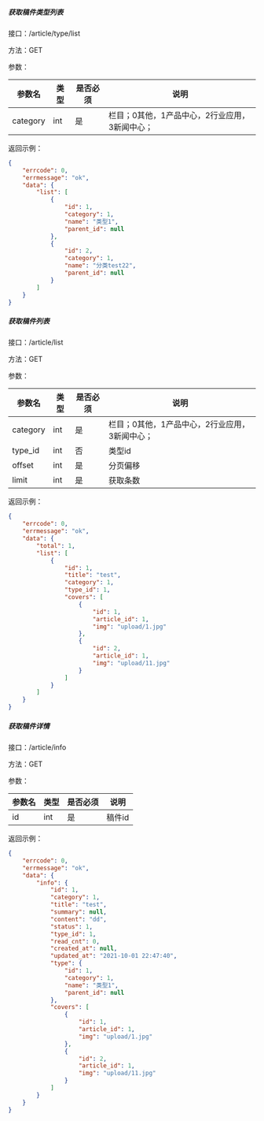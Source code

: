 ##### 获取稿件类型列表

接口：/article/type/list

方法：GET

参数：

| 参数名   | 类型 | 是否必须 | 说明                                           |
| -------- | ---- | -------- | ---------------------------------------------- |
| category | int  | 是       | 栏目；0其他，1产品中心，2行业应用，3新闻中心； |

返回示例：

```json
{
    "errcode": 0,
    "errmessage": "ok",
    "data": {
        "list": [
            {
                "id": 1,
                "category": 1,
                "name": "类型1",
                "parent_id": null
            },
            {
                "id": 2,
                "category": 1,
                "name": "分类test22",
                "parent_id": null
            }
        ]
    }
}
```

##### 获取稿件列表

接口：/article/list

方法：GET

参数：

| 参数名   | 类型 | 是否必须 | 说明                                           |
| -------- | ---- | -------- | ---------------------------------------------- |
| category | int  | 是       | 栏目；0其他，1产品中心，2行业应用，3新闻中心； |
| type_id  | int  | 否       | 类型id                                         |
| offset   | int  | 是       | 分页偏移                                       |
| limit    | int  | 是       | 获取条数                                       |

返回示例：

```json
{
    "errcode": 0,
    "errmessage": "ok",
    "data": {
        "total": 1,
        "list": [
            {
                "id": 1,
                "title": "test",
                "category": 1,
                "type_id": 1,
                "covers": [
                    {
                        "id": 1,
                        "article_id": 1,
                        "img": "upload/1.jpg"
                    },
                    {
                        "id": 2,
                        "article_id": 1,
                        "img": "upload/11.jpg"
                    }
                ]
            }
        ]
    }
}
```

##### 获取稿件详情

接口：/article/info

方法：GET

参数：

| 参数名 | 类型 | 是否必须 | 说明   |
| ------ | ---- | -------- | ------ |
| id     | int  | 是       | 稿件id |

返回示例：

```json
{
    "errcode": 0,
    "errmessage": "ok",
    "data": {
        "info": {
            "id": 1,
            "category": 1,
            "title": "test",
            "summary": null,
            "content": "dd",
            "status": 1,
            "type_id": 1,
            "read_cnt": 0,
            "created_at": null,
            "updated_at": "2021-10-01 22:47:40",
            "type": {
                "id": 1,
                "category": 1,
                "name": "类型1",
                "parent_id": null
            },
            "covers": [
                {
                    "id": 1,
                    "article_id": 1,
                    "img": "upload/1.jpg"
                },
                {
                    "id": 2,
                    "article_id": 1,
                    "img": "upload/11.jpg"
                }
            ]
        }
    }
}
```

